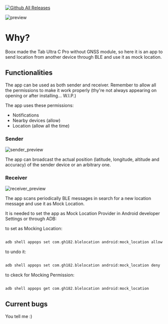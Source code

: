 

[![Github All Releases](https://img.shields.io/github/downloads/Gh182/BLELocationShareApp/total.svg)]()

![preview](https://github.com/user-attachments/assets/d1e4211e-c793-4c91-bc60-1249e8d4663e)

# Why?
Boox made the Tab Ultra C Pro without GNSS module, so here it is an app to send location from another device through BLE and use it as mock location.
## Functionalities
The app can be used as both sender and receiver. Remember to allow all the permissions to make it work properly (thy're not always appearing on opening or after installing... W.I.P.)

The app uses these permissions:
- Notifications
- Nearby devices (allow)
- Location (allow all the time)
### Sender
![sender_preview](https://github.com/user-attachments/assets/e45042fb-fa0d-4ce3-8328-c4dabe5062e5)


The app can broadcast the actual position (latitude, longitude, altitude and accuracy) of the sender device or an arbitrary one.
### Receiver
![receiver_preview](https://github.com/user-attachments/assets/153c34b0-6cf3-49d9-9804-d28f05b367e2)

The app scans periodically BLE messages in search for a new location message and use it as Mock Location.

It is needed to set the app as Mock Location Provider in Android developer Settings or through ADB:

to set as Mocking Location:
```adb

adb shell appops set com.gh182.blelocation android:mock_location allow
```

to undo it:
```adb

adb shell appops set com.gh182.blelocation android:mock_location deny
```

to ckeck for Mocking Permission:

```adb

adb shell appops get com.gh182.blelocation android:mock_location
```

## Current bugs
You tell me :) 
